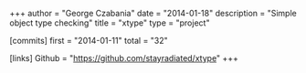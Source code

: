 +++
author = "George Czabania"
date = "2014-01-18"
description = "Simple object type checking"
title = "xtype"
type = "project"

[commits]
  first = "2014-01-11"
  total = "32"

[links]
  Github = "https://github.com/stayradiated/xtype"
+++

